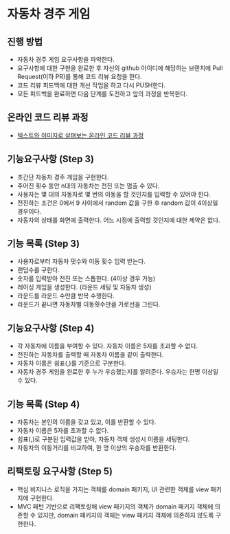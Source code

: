 # 자동차 경주 게임
## 진행 방법
* 자동차 경주 게임 요구사항을 파악한다.
* 요구사항에 대한 구현을 완료한 후 자신의 github 아이디에 해당하는 브랜치에 Pull Request(이하 PR)를 통해 코드 리뷰 요청을 한다.
* 코드 리뷰 피드백에 대한 개선 작업을 하고 다시 PUSH한다.
* 모든 피드백을 완료하면 다음 단계를 도전하고 앞의 과정을 반복한다.

## 온라인 코드 리뷰 과정
* [텍스트와 이미지로 살펴보는 온라인 코드 리뷰 과정](https://github.com/next-step/nextstep-docs/tree/master/codereview)


## 기능요구사항 (Step 3)
* 초간단 자동차 경주 게임을 구현한다.
* 주어진 횟수 동안 n대의 자동차는 전진 또는 멈출 수 있다.
* 사용자는 몇 대의 자동차로 몇 번의 이동을 할 것인지를 입력할 수 있어야 한다.
* 전진하는 조건은 0에서 9 사이에서 random 값을 구한 후 random 값이 4이상일 경우이다.
* 자동차의 상태를 화면에 출력한다. 어느 시점에 출력할 것인지에 대한 제약은 없다.

## 기능 목록 (Step 3)
* 사용자로부터 자동차 댓수와 이동 횟수 입력 받는다.
* 랜덤수를 구한다.
* 숫자를 입력받아 전진 또는 스톱한다. (4이상 경우 가능)
* 레이싱 게임을 생성한다. (라운드 세팅 및 자동차 생성)
* 라운드를 라운드 수만큼 반복 수행한다.
* 라운드가 끝나면 자동차별 이동횟수만큼 가로선을 그린다.

## 기능요구사항 (Step 4)
* 각 자동차에 이름을 부여할 수 있다. 자동차 이름은 5자를 초과할 수 없다.
* 전진하는 자동차를 출력할 때 자동차 이름을 같이 출력한다.
* 자동차 이름은 쉼표(,)를 기준으로 구분한다.
* 자동차 경주 게임을 완료한 후 누가 우승했는지를 알려준다. 우승자는 한명 이상일 수 있다.

## 기능 목록 (Step 4)
* 자동차는 본인의 이름을 갖고 있고, 이를 반환할 수 있다.
* 자동차 이름은 5자를 초과할 수 없다.
* 쉼표(,)로 구분된 입력값을 받아, 자동차 객체 생성시 이름을 세팅한다.
* 자동차의 이동거리를 비교하여, 한 명 이상의 우승자를 반환한다.

## 리팩토링 요구사항 (Step 5)
* 핵심 비지니스 로직을 가지는 객체를 domain 패키지, UI 관련한 객체를 view 패키지에 구현한다.
* MVC 패턴 기반으로 리팩토링해 view 패키지의 객체가 domain 패키지 객체에 의존할 수 있지만, domain 패키지의 객체는 view 패키지 객체에 의존하지 않도록 구현한다.